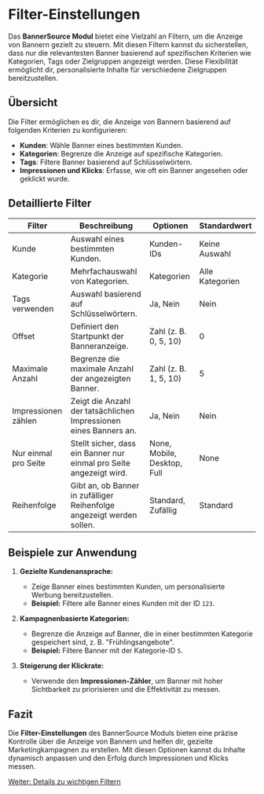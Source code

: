 # Filter-Einstellungen

Das **BannerSource Modul** bietet eine Vielzahl an Filtern, um die Anzeige von Bannern gezielt zu steuern. Mit diesen Filtern kannst du sicherstellen, dass nur die relevantesten Banner basierend auf spezifischen Kriterien wie Kategorien, Tags oder Zielgruppen angezeigt werden. Diese Flexibilität ermöglicht dir, personalisierte Inhalte für verschiedene Zielgruppen bereitzustellen.

## Übersicht
Die Filter ermöglichen es dir, die Anzeige von Bannern basierend auf folgenden Kriterien zu konfigurieren:
- **Kunden**: Wähle Banner eines bestimmten Kunden.
- **Kategorien**: Begrenze die Anzeige auf spezifische Kategorien.
- **Tags**: Filtere Banner basierend auf Schlüsselwörtern.
- **Impressionen und Klicks**: Erfasse, wie oft ein Banner angesehen oder geklickt wurde.

## Detaillierte Filter

| **Filter**            | **Beschreibung**                                                              | **Optionen**                  | **Standardwert** |
|-----------------------|------------------------------------------------------------------------------|-------------------------------|------------------|
| Kunde                 | Auswahl eines bestimmten Kunden.                                             | Kunden-IDs                    | Keine Auswahl    |
| Kategorie             | Mehrfachauswahl von Kategorien.                                              | Kategorien                    | Alle Kategorien  |
| Tags verwenden        | Auswahl basierend auf Schlüsselwörtern.                                      | Ja, Nein                      | Nein             |
| Offset                | Definiert den Startpunkt der Banneranzeige.                                  | Zahl (z. B. 0, 5, 10)         | 0                |
| Maximale Anzahl       | Begrenze die maximale Anzahl der angezeigten Banner.                         | Zahl (z. B. 1, 5, 10)         | 5                |
| Impressionen zählen   | Zeigt die Anzahl der tatsächlichen Impressionen eines Banners an.            | Ja, Nein                      | Nein             |
| Nur einmal pro Seite  | Stellt sicher, dass ein Banner nur einmal pro Seite angezeigt wird.           | None, Mobile, Desktop, Full   | None             |
| Reihenfolge           | Gibt an, ob Banner in zufälliger Reihenfolge angezeigt werden sollen.         | Standard, Zufällig            | Standard         |

## Beispiele zur Anwendung
1. **Gezielte Kundenansprache:**
    - Zeige Banner eines bestimmten Kunden, um personalisierte Werbung bereitzustellen.
    - **Beispiel:** Filtere alle Banner eines Kunden mit der ID `123`.

2. **Kampagnenbasierte Kategorien:**
    - Begrenze die Anzeige auf Banner, die in einer bestimmten Kategorie gespeichert sind, z. B. "Frühlingsangebote".
    - **Beispiel:** Filtere Banner mit der Kategorie-ID `5`.

3. **Steigerung der Klickrate:**
    - Verwende den **Impressionen-Zähler**, um Banner mit hoher Sichtbarkeit zu priorisieren und die Effektivität zu messen.

## Fazit
Die **Filter-Einstellungen** des BannerSource Moduls bieten eine präzise Kontrolle über die Anzeige von Bannern und helfen dir, gezielte Marketingkampagnen zu erstellen. Mit diesen Optionen kannst du Inhalte dynamisch anpassen und den Erfolg durch Impressionen und Klicks messen.

[Weiter: Details zu wichtigen Filtern](./important-filters.md)
